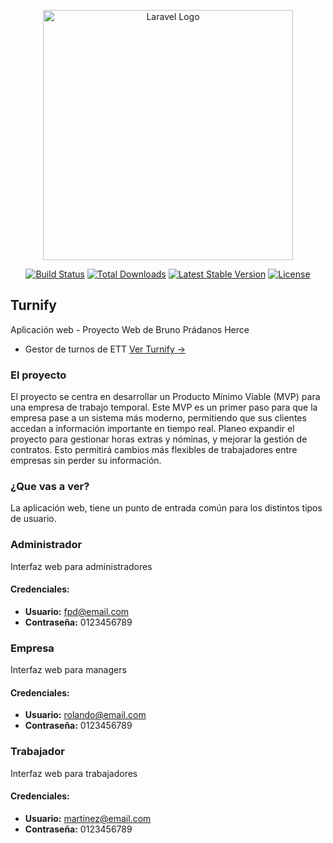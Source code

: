 <p align="center"><a href="https://laravel.com" target="_blank"><img src="https://raw.githubusercontent.com/laravel/art/master/logo-lockup/5%20SVG/2%20CMYK/1%20Full%20Color/laravel-logolockup-cmyk-red.svg" width="400" alt="Laravel Logo"></a></p>

<p align="center">
<a href="https://github.com/laravel/framework/actions"><img src="https://github.com/laravel/framework/workflows/tests/badge.svg" alt="Build Status"></a>
<a href="https://packagist.org/packages/laravel/framework"><img src="https://img.shields.io/packagist/dt/laravel/framework" alt="Total Downloads"></a>
<a href="https://packagist.org/packages/laravel/framework"><img src="https://img.shields.io/packagist/v/laravel/framework" alt="Latest Stable Version"></a>
<a href="https://packagist.org/packages/laravel/framework"><img src="https://img.shields.io/packagist/l/laravel/framework" alt="License"></a>
</p>

## Turnify

Aplicación web - Proyecto Web de Bruno Prádanos Herce

- Gestor de turnos de ETT
[Ver Turnify ->](https://turnify.elprofeonline.es)

### El proyecto
El proyecto se centra en desarrollar un Producto Mínimo Viable (MVP) para una empresa de trabajo temporal. Este MVP es un primer paso para que la empresa pase a un sistema más moderno, permitiendo que sus clientes accedan a información importante en tiempo real. Planeo expandir el proyecto para gestionar horas extras y nóminas, y mejorar la gestión de contratos. Esto permitirá cambios más flexibles de trabajadores entre empresas sin perder su información.

### ¿Que vas a ver?
La aplicación web, tiene un punto de entrada común para los distintos tipos de usuario.
### Administrador
Interfaz web para administradores
#### Credenciales:
- **Usuario:** fpd@email.com
- **Contraseña:**  0123456789


### Empresa
Interfaz web para managers
#### Credenciales:
- **Usuario:** rolando@email.com
- **Contraseña:**  0123456789


### Trabajador
Interfaz web para trabajadores
#### Credenciales:
- **Usuario:** martinez@email.com
- **Contraseña:**  0123456789


